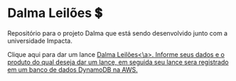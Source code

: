 # Dalma Leilões 💲
Repositório para o projeto Dalma que está sendo desenvolvido junto com a universidade Impacta.

Clique aqui para dar um lance <a href="http://produtos-dalma-leiloes.s3-website-us-east-1.amazonaws.com/">Dalma Leilões<\a>. Informe seus dados e o produto do qual deseja dar um lance, em seguida seu lance sera registrado em um banco de dados DynamoDB na AWS.
